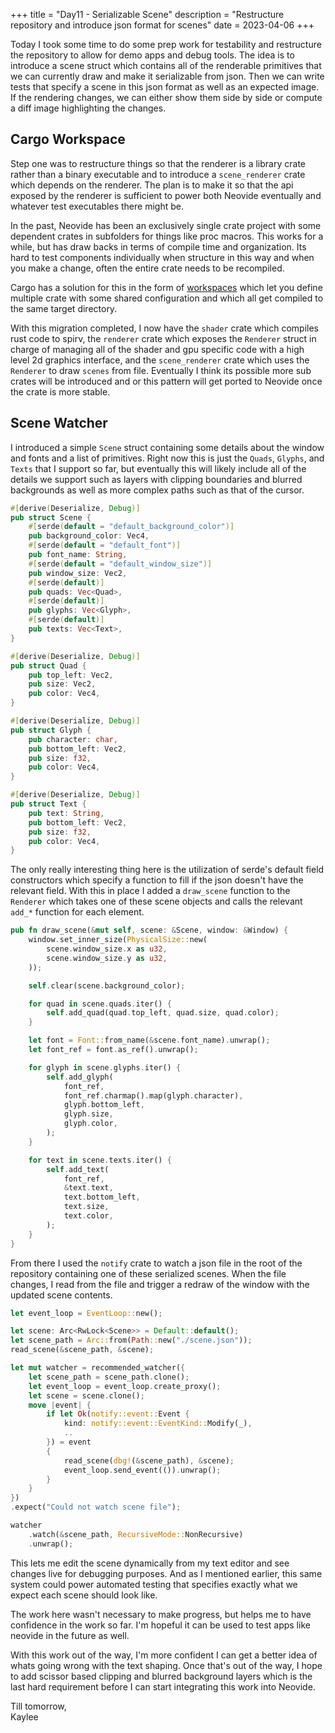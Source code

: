 +++
title = "Day11 - Serializable Scene"
description = "Restructure repository and introduce json format for scenes"
date = 2023-04-06
+++

Today I took some time to do some prep work for testability
and restructure the repository to allow for demo apps and
debug tools. The idea is to introduce a scene struct which
contains all of the renderable primitives that we can
currently draw and make it serializable from json. Then we
can write tests that specify a scene in this json format as
well as an expected image. If the rendering changes, we can
either show them side by side or compute a diff image
highlighting the changes.

## Cargo Workspace

Step one was to restructure things so that the renderer is a
library crate rather than a binary executable and to
introduce a `scene_renderer` crate which depends on the
renderer. The plan is to make it so that the api exposed by
the renderer is sufficient to power both Neovide eventually
and whatever test executables there might be.

In the past, Neovide has been an exclusively single crate
project with some dependent crates in subfolders for things
like proc macros. This works for a while, but has draw backs
in terms of compile time and organization. Its hard to test
components individually when structure in this way and when
you make a change, often the entire crate needs to be
recompiled.

Cargo has a solution for this in the form of [workspaces](https://doc.rust-lang.org/book/ch14-03-cargo-workspaces.html)
which let you define multiple crate with some shared
configuration and which all get compiled to the same target
directory.

With this migration completed, I now have the `shader` crate
which compiles rust code to spirv, the `renderer` crate
which exposes the `Renderer` struct in charge of managing
all of the shader and gpu specific code with a high level 2d
graphics interface, and the `scene_renderer` crate which
uses the `Renderer` to draw `scenes` from file. Eventually I
think its possible more sub crates will be introduced and or
this pattern will get ported to Neovide once the crate is
more stable.

## Scene Watcher

I introduced a simple `Scene` struct containing some details
about the window and fonts and a list of primitives. Right
now this is just the `Quads`, `Glyphs`, and `Texts` that I
support so far, but eventually this will likely include all
of the details we support such as layers with clipping
boundaries and blurred backgrounds as well as more complex
paths such as that of the cursor.

```rs
#[derive(Deserialize, Debug)]
pub struct Scene {
    #[serde(default = "default_background_color")]
    pub background_color: Vec4,
    #[serde(default = "default_font")]
    pub font_name: String,
    #[serde(default = "default_window_size")]
    pub window_size: Vec2,
    #[serde(default)]
    pub quads: Vec<Quad>,
    #[serde(default)]
    pub glyphs: Vec<Glyph>,
    #[serde(default)]
    pub texts: Vec<Text>,
}

#[derive(Deserialize, Debug)]
pub struct Quad {
    pub top_left: Vec2,
    pub size: Vec2,
    pub color: Vec4,
}

#[derive(Deserialize, Debug)]
pub struct Glyph {
    pub character: char,
    pub bottom_left: Vec2,
    pub size: f32,
    pub color: Vec4,
}

#[derive(Deserialize, Debug)]
pub struct Text {
    pub text: String,
    pub bottom_left: Vec2,
    pub size: f32,
    pub color: Vec4,
}
```

The only really interesting thing here is the utilization of
serde's default field constructors which specify a function
to fill if the json doesn't have the relevant field. With
this in place I added a `draw_scene` function to the `Renderer`
which takes one of these scene objects and calls the
relevant `add_*` function for each element.

```rs
pub fn draw_scene(&mut self, scene: &Scene, window: &Window) {
    window.set_inner_size(PhysicalSize::new(
        scene.window_size.x as u32,
        scene.window_size.y as u32,
    ));

    self.clear(scene.background_color);

    for quad in scene.quads.iter() {
        self.add_quad(quad.top_left, quad.size, quad.color);
    }

    let font = Font::from_name(&scene.font_name).unwrap();
    let font_ref = font.as_ref().unwrap();

    for glyph in scene.glyphs.iter() {
        self.add_glyph(
            font_ref,
            font_ref.charmap().map(glyph.character),
            glyph.bottom_left,
            glyph.size,
            glyph.color,
        );
    }

    for text in scene.texts.iter() {
        self.add_text(
            font_ref,
            &text.text,
            text.bottom_left,
            text.size,
            text.color,
        );
    }
}
```
From there I used the `notify` crate to watch a json file in
the root of the repository containing one of these
serialized scenes. When the file changes, I read from the
file and trigger a redraw of the window with the updated
scene contents.

```rs
let event_loop = EventLoop::new();

let scene: Arc<RwLock<Scene>> = Default::default();
let scene_path = Arc::from(Path::new("./scene.json"));
read_scene(&scene_path, &scene);

let mut watcher = recommended_watcher({
    let scene_path = scene_path.clone();
    let event_loop = event_loop.create_proxy();
    let scene = scene.clone();
    move |event| {
        if let Ok(notify::event::Event {
            kind: notify::event::EventKind::Modify(_),
            ..
        }) = event
        {
            read_scene(dbg!(&scene_path), &scene);
            event_loop.send_event(()).unwrap();
        }
    }
})
.expect("Could not watch scene file");

watcher
    .watch(&scene_path, RecursiveMode::NonRecursive)
    .unwrap();
```

This lets me edit the scene dynamically from my text editor
and see changes live for debugging purposes. And as I
mentioned earlier, this same system could power automated
testing that specifies exactly what we expect each scene
should look like.

The work here wasn't necessary to make progress, but helps
me to have confidence in the work so far. I'm hopeful it can
be used to test apps like neovide in the future as well.

With this work out of the way, I'm more confident I can get
a better idea of whats going wrong with the text shaping.
Once that's out of the way, I hope to add scissor based
clipping and blurred background layers which is the last
hard requirement before I can start integrating this work
into Neovide.

Till tomorrow,  
Kaylee
